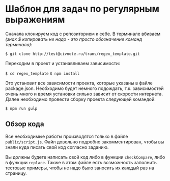 # Шаблон для задач по регулярным выражениям

Сначала клонируем код с репозиторием к себе. В терминале вбиваем *(знак $ копировать не надо - это просто обозначение команд терминала)*:

`$ git clone http://test@civnote.ru/trans/regex_template.git`

Переходим в проект и устанавливаем зависимости:

`$ cd regex_template`
`$ npm install`

Это установит все зависимости проекта, которые указаны в файле package.json. Необходимо будет немного подождать, т.к. зависимостей очень много и время установки сильно зависит от скорости интернета. Далее необходимо провести сборку проекта следующей командой:

`$ npm run gulp`

## Обзор кода

Все необходимые работы производятся только в файле `public/script.js`. Файл довольно подробно закомментирован, чтобы вы знали куда писать свой код согласно заданию.

Вы должны будете написать свой код либо в функции `checkCompare`, либо в функции `replace`. Также в этом файле есть возможность заполнить тестовые примеры, чтобы не надо было заносить их каждый раз на страницу.
